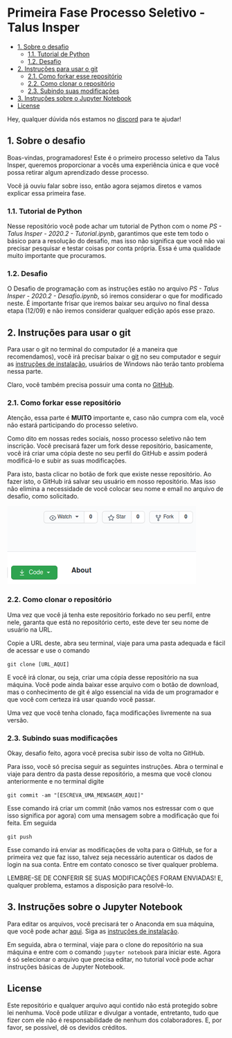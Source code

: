 # Primeira Fase Processo Seletivo - Talus Insper

- <a href="#sobre-desafio">1. Sobre o desafio</a>
    - <a href="#tutorial-python">1.1. Tutorial de Python</a>
    - <a href="#desafio">1.2. Desafio</a>
- <a href="#instrucoes-git">2. Instruções para usar o git</a>
    - <a href="#fork-repositorio">2.1. Como forkar esse repositório</a>
    - <a href="#clone-repositorio">2.2. Como clonar o repositório</a>
    - <a href="#subindo-repositorio">2.3. Subindo suas modificações</a>
- <a href="#instrucoes-jupyter">3. Instruções sobre o Jupyter Notebook</a>
- [License](#license)

Hey, qualquer dúvida nós estamos no [discord](https://discord.gg/KmJJCbr) para te ajudar!

<h2 id="sobre-desafio">1. Sobre o desafio</h2>

Boas-vindas, programadores! Este é o primeiro processo seletivo da Talus Insper, queremos proporcionar a vocês uma experiência única e que você possa retirar algum aprendizado desse processo.

Você já ouviu falar sobre isso, então agora sejamos diretos e vamos explicar essa primeira fase.

<h3 id="tutorial-python">1.1. Tutorial de Python</h3>

Nesse repositório você pode achar um tutorial de Python com o nome *PS - Talus Insper - 2020.2 - Tutorial.ipynb*, garantimos que este tem todo o básico para a resolução do desafio, mas isso não significa que você não vai precisar pesquisar e testar coisas por conta própria. Essa é uma qualidade muito importante que procuramos.

<h3 id="desafio">1.2. Desafio</h3>

O Desafio de programação com as instruções estão no arquivo *PS - Talus Insper - 2020.2 - Desafio.ipynb*, só iremos considerar o que for modificado neste. É importante frisar que iremos baixar seu arquivo no final dessa etapa (12/09) e não iremos considerar qualquer edição após esse prazo.

<h2 id="instrucoes-git">2. Instruções para usar o git</h2>

Para usar o git no terminal do computador (é a maneira que recomendamos), você irá precisar baixar o [git](https://git-scm.com/downloads) no seu computador e seguir as [instruções de instalação](https://git-scm.com/book/pt-br/v2/Come%C3%A7ando-Instalando-o-Git), usuários de Windows não terão tanto problema nessa parte.

Claro, você também precisa possuir uma conta no [GitHub](https://github.com/).

<h3 id="fork-repositorio">2.1. Como forkar esse repositório</h3>

Atenção, essa parte é __MUITO__ importante e, caso não cumpra com ela, você não estará participando do processo seletivo.

Como dito em nossas redes sociais, nosso processo seletivo não tem inscrição. Você precisará fazer um fork desse repositório, basicamente, você irá criar uma cópia deste no seu perfil do GitHub e assim poderá modificá-lo e subir as suas modificações.

Para isto, basta clicar no botão de fork que existe nesse repositório. Ao fazer isto, o GitHub irá salvar seu usuário em nosso repositório. Mas isso não elimina a necessidade de você colocar seu nome e email no arquivo de desafio, como solicitado.

![imagem fork repositorio](./img/fork-repositorio.png)

<h3 id="clone-repositorio">2.2. Como clonar o repositório</h3>

Uma vez que você já tenha este repositório forkado no seu perfil, entre nele, garanta que está no repositório certo, este deve ter seu nome de usuário na URL.

Copie a URL deste, abra seu terminal, viaje para uma pasta adequada e fácil de acessar e use o comando

`git clone [URL_AQUI]`

E você irá clonar, ou seja, criar uma cópia desse repositório na sua máquina. Você pode ainda baixar esse arquivo com o botão de download, mas o conhecimento de git é algo essencial na vida de um programador e que você com certeza irá usar quando você passar.

Uma vez que você tenha clonado, faça modificações livremente na sua versão.

<h3 id="subindo-repositorio">2.3. Subindo suas modificações</h3>

Okay, desafio feito, agora você precisa subir isso de volta no GitHub.

Para isso, você só precisa seguir as seguintes instruções. Abra o terminal e viaje para dentro da pasta desse repositório, a mesma que você clonou anteriormente e no terminal digite

`git commit -am "[ESCREVA_UMA_MENSAGEM_AQUI]"`

Esse comando irá criar um commit (não vamos nos estressar com o que isso significa por agora) com uma mensagem sobre a modificação que foi feita. Em seguida

`git push`

Esse comando irá enviar as modificações de volta para o GitHub, se for a primeira vez que faz isso, talvez seja necessário autenticar os dados de login na sua conta. Entre em contato conosco se tiver qualquer problema.

LEMBRE-SE DE CONFERIR SE SUAS MODIFICAÇÕES FORAM ENVIADAS! E, qualquer problema, estamos a disposição para resolvê-lo.

<h2 id="instrucoes-jupyter">3. Instruções sobre o Jupyter Notebook</h2>

Para editar os arquivos, você precisará ter o Anaconda em sua máquina, que você pode achar [aqui](https://www.anaconda.com/products/individual). Siga as [instruções de instalação](https://docs.anaconda.com/anaconda/install/).

Em seguida, abra o terminal, viaje para o clone do repositório na sua máquina e entre com o comando `jupyter notebook` para iniciar este. Agora é só selecionar o arquivo que precisa editar, no tutorial você pode achar instruções básicas de Jupyter Notebook.

## License

Este repositório e qualquer arquivo aqui contido não está protegido sobre lei nenhuma. Você pode utilizar e divulgar a vontade, entretanto, tudo que fizer com ele não é responsabilidade de nenhum dos colaboradores. E, por favor, se possível, dê os devidos créditos.